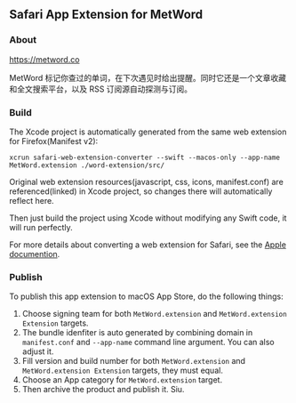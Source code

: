 ## Safari App Extension for MetWord

### About

https://metword.co

MetWord 标记你查过的单词，在下次遇见时给出提醒。同时它还是一个文章收藏和全文搜索平台，以及 RSS 订阅源自动探测与订阅。

### Build

The Xcode project is automatically generated from the same web extension for Firefox(Manifest v2):

    xcrun safari-web-extension-converter --swift --macos-only --app-name MetWord.extension ./word-extension/src/

Original web extension resources(javascript, css, icons, manifest.conf) are referenced(linked) in Xcode project, so changes there will automatically reflect here.

Then just build the project using Xcode without modifying any Swift code, it will run perfectly.

For more details about converting a web extension for Safari, see the [Apple documention].

### Publish

To publish this app extension to macOS App Store, do the following things:

1. Choose signing team for both `MetWord.extension` and `MetWord.extension Extension` targets. 
2. The bundle idenfiter is auto generated by combining domain in `manifest.conf` and `--app-name` command line argument. You can also adjust it.
3. Fill version and build number for both `MetWord.extension` and `MetWord.extension Extension` targets, they must equal.
4. Choose an App category for `MetWord.extension` target.
5. Then archive the product and publish it. Siu.

[Apple documention]: https://developer.apple.com/documentation/safariservices/safari_web_extensions/converting_a_web_extension_for_safari

